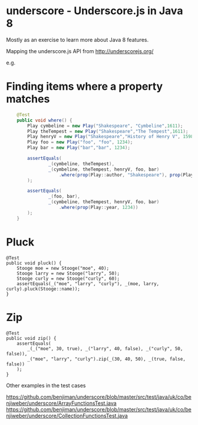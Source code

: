 underscore - Underscore.js in Java 8
==========

Mostly as an exercise to learn more about Java 8 features.

Mapping the underscore.js API from http://underscorejs.org/ 

e.g.

# Finding items where a property matches

```java
    @Test
    public void where() {
        Play cymbeline = new Play("Shakespeare", "Cymbeline",1611);
        Play theTempest = new Play("Shakespeare","The Tempest",1611);
        Play henryV = new Play("Shakespeare","History of Henry V", 1598);
        Play foo = new Play("foo", "foo", 1234);
        Play bar = new Play("bar","bar", 1234);

        assertEquals(
                _(cymbeline, theTempest),
                _(cymbeline, theTempest, henryV, foo, bar)
                    .where(prop(Play::author, "Shakespeare"), prop(Play::year, 1611))
        );

        assertEquals(
                _(foo, bar),
                _(cymbeline, theTempest, henryV, foo, bar)
                    .where(prop(Play::year, 1234))
        );
    }
```

# Pluck 

    @Test
    public void pluck() {
        Stooge moe = new Stooge("moe", 40);
        Stooge larry = new Stooge("larry", 50);
        Stooge curly = new Stooge("curly", 60);
        assertEquals(_("moe", "larry", "curly"), _(moe, larry, curly).pluck(Stooge::name));
    }
    
# Zip

    @Test
    public void zip() {
        assertEquals(
            _(_("moe", 30, true), _("larry", 40, false), _("curly", 50, false)),
            _("moe", "larry", "curly").zip(_(30, 40, 50), _(true, false, false))
        );
    }
    
Other examples in the test cases

https://github.com/benjiman/underscore/blob/master/src/test/java/uk/co/benjiweber/underscore/ArrayFunctionsTest.java
https://github.com/benjiman/underscore/blob/master/src/test/java/uk/co/benjiweber/underscore/CollectionFunctionsTest.java
